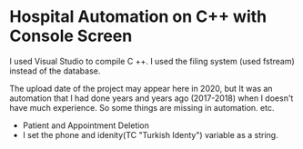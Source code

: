 # Hospital Automation on C++ with Console Screen

I used Visual Studio to compile C ++.
I used the filing system (used fstream) instead of the database.


The upload date of the project may appear here in 2020, but It was an automation that I had done years and years ago (2017-2018) when I doesn't have much experience. So some things are missing in automation. 
etc.

+ Patient and Appointment Deletion
+ I set the phone and idenity(TC "Turkish Identy") variable as a string.


